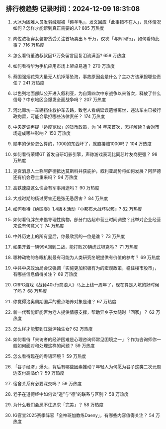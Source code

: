 
## 排行榜趋势 记录时间：2024-12-09 18:31:08
  
  1. 大冰为困难人员发羽绒服被「薅羊毛」，发文回应「此事错不在人」，具体情况如何？怎样才能帮到真正需要的人? 885 万热度
    
  2. 向佐浓妆穿女装带货受关注首场卖出 5 千万，仅次「与辉同行」，如何看待此事？ 716 万热度
    
  3. 怎么看待董浩叔叔因17万条留言回复泪流满面? 659 万热度
    
  4. 如何看待华为手机应用市场上架卓易通？ 270 万热度
    
  5. 蔡国强烟花秀大量无人机掉落坠海，事故原因会是什么？主办方该承担哪些责任？ 241 万热度
    
  6. 以色列地面部队公开进入叙利亚，为自第四次中东战争以来首次，释放了什么信号？中东地区会爆发全面战争吗？ 207 万热度
    
  7. 河北廊坊一车辆挡住救护车去路，致老人看病延误遗憾离世，违法车主已被行政拘留，可能会承担哪些法律责任？ 174 万热度
    
  8. 中央定调再提「适度宽松」的货币政策，为 14 年来首次，怎样解读？会对市场造成哪些影响？ 150 万热度
    
  9. 顺丰的保价怎么算的，1000的东西坏了，就直接赔1000吗？ 104 万热度
    
  10. 如何看待荣耀GT 首发自研幻影引擎，声称游戏表现比同芯片友商更强？ 98 万热度
    
  11. 克宫消息人士称阿萨德抵达莫斯科并获庇护，叙利亚局势将如何发展？阿萨德还有机会卷土重来吗？ 94 万热度
    
  12. 高铁速度这么快会有军事用途吗？ 90 万热度
    
  13. 大成时期的杨过厉害还是张无忌厉害？ 84 万热度
    
  14. 如何看待《绝区零》1.4版本活动『小邦布大战坏以骸』? 82 万热度
    
  15. 如何看待胖东来倡导理性购物，部分门店超市营业时间调整？此举对企业经营来说有何意义？ 74 万热度
    
  16. 中外历史上的所有皇后，你最欣赏的一位是谁？ 73 万热度
    
  17. 如果开着一辆99A回到二战，能打败20辆虎式坦克吗？ 71 万热度
    
  18. 哪种动物的冬眠机制最有可能为人类研究冬眠提供有价值的参考？ 69 万热度
    
  19. 中共中央政治局会议强调「实施更加积极有为的宏观政策，稳住楼市股市」，有哪些信息值得关注？ 69 万热度
    
  20. CRPG游戏《战锤40k行商浪人》马上上线一周年了，现在算是入坑的好时候了吗？ 68 万热度
    
  21. 你觉得洛奥周期国乒的重点培养对象是谁？ 67 万热度
    
  22. 新一代智能屏能否为老人提供情感支撑，帮助异乡子女随时「回家」？ 62 万热度
    
  23. 怎么样才能娶到江浙沪独生女? 62 万热度
    
  24. 如何看待「来访者的经济困难是心理咨询师常见困境之一」？作为咨询师你一般如何面对和处理这样的问题？ 59 万热度
    
  25. 怎么看待现在的粤语环境？ 59 万热度
    
  26. 「谷子经济」爆火，背后有哪些因素推动？年轻人为何愿为谷子这类二次元周边支付高溢价？ 59 万热度
    
  27. 宿舍关系有必要深交吗？ 59 万热度
    
  28. 老子在道德经中如何谈“道”与“德”的联系与区别？ 58 万热度
    
  29. 为什么我们会忍不住追求「完美」？ 58 万热度
    
  30. IG官宣2025赛季阵容「全神班加教练Daeny」，有哪些内容值得关注？ 54 万热度
    